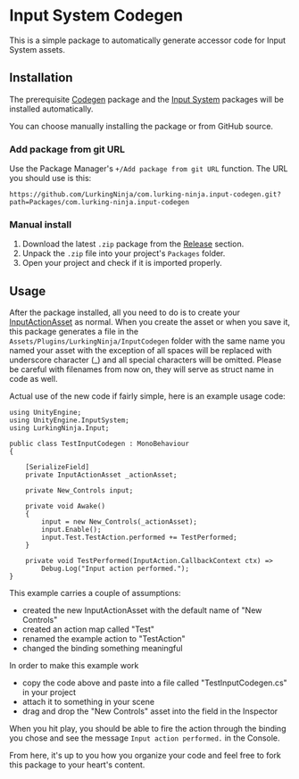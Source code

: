 # Input System Codegen
This is a simple package to automatically generate accessor code for Input System assets.

## Installation
The prerequisite [Codegen](https://github.com/LurkingNinja/com.lurking-ninja.codegen) package and the [Input System](https://docs.unity3d.com/Packages/com.unity.inputsystem@1.7/manual/index.html) packages will be installed automatically.

You can choose manually installing the package or from GitHub source.

### Add package from git URL
Use the Package Manager's ```+/Add package from git URL``` function.
The URL you should use is this:
```
https://github.com/LurkingNinja/com.lurking-ninja.input-codegen.git?path=Packages/com.lurking-ninja.input-codegen
```

### Manual install
1. Download the latest ```.zip``` package from the [Release](https://github.com/LurkingNinja/com.lurking-ninja.input-codegen/releases) section.
2. Unpack the ```.zip``` file into your project's ```Packages``` folder.
3. Open your project and check if it is imported properly.

## Usage
After the package installed, all you need to do is to create your [InputActionAsset](https://docs.unity3d.com/Packages/com.unity.inputsystem@1.7/manual/ActionAssets.html) as normal.
When you create the asset or when you save it, this package generates a file in the ```Assets/Plugins/LurkingNinja/InputCodegen``` folder with the same name you named your asset with the exception of all spaces will be replaced with underscore character (_) and all special characters will be omitted. Please be careful with filenames from now on, they will serve as struct name in code as well.

Actual use of the new code if fairly simple, here is an example usage code:

```CSharp
using UnityEngine;
using UnityEngine.InputSystem;
using LurkingNinja.Input;

public class TestInputCodegen : MonoBehaviour
{

    [SerializeField]
    private InputActionAsset _actionAsset;
    
    private New_Controls input;
    
    private void Awake()
    {
        input = new New_Controls(_actionAsset);
        input.Enable();
        input.Test.TestAction.performed += TestPerformed;
    }

    private void TestPerformed(InputAction.CallbackContext ctx) =>
        Debug.Log("Input action performed.");
}
```
This example carries a couple of assumptions:
- created the new InputActionAsset with the default name of "New Controls"
- created an action map called "Test"
- renamed the example action to "TestAction"
- changed the binding something meaningful

In order to make this example work
- copy the code above and paste into a file called "TestInputCodegen.cs" in your project
- attach it to something in your scene
- drag and drop the "New Controls" asset into the field in the Inspector

When you hit play, you should be able to fire the action through the binding you chose and see the message ```Input action performed.``` in the Console. 

From here, it's up to you how you organize your code and feel free to fork this package to your heart's content.